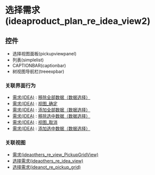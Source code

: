 # 选择需求(ideaproduct_plan_re_idea_view2)  <!-- {docsify-ignore-all} -->




<el-skeleton style="width:60%">
	<template #template>
		<div style="padding-bottom: 5px;display: flex;">
			<div style="display: flex;align-items: center;justify-content: space-between;flex-direction: column;">
				<el-tooltip content="页面标题">
					<el-skeleton-item variant="text" style="width:180px;height:40px;"></el-skeleton-item>
				</el-tooltip>
				<el-tooltip content="数据导航">
					<el-skeleton-item variant="text" style="margin-top: 10px;width:180px;height:300px;"></el-skeleton-item>
				</el-tooltip>
			</div>
			<el-tooltip content="数据选择表格">
				<el-skeleton-item variant="p" style="margin-left: 10px;height:350px"></el-skeleton-item>
			</el-tooltip>
			<el-skeleton style="width:100px;margin-left: 10px;display: flex;align-items: center;flex-direction: column;justify-content:center;">
				<template #template>
					<el-tooltip content="选择操作">
						<div style="">
							<el-skeleton-item variant="text" style="height:40px;width:60px"></el-skeleton-item>
							<el-skeleton-item variant="text" style="margin-top: 10px;height:40px;width:60px"></el-skeleton-item>
						</div>
					</el-tooltip>
				</template>
			</el-skeleton>
			<el-tooltip content="已选数据">
				<el-skeleton-item variant="p" style="margin-left: 10px;width:300px;height:350px"></el-skeleton-item>
			</el-tooltip>
		</div>
		<el-skeleton style="display: flex;align-items: center;justify-content:end">
			<template #template>
				<div style="">
					<el-tooltip content="确认">
						<el-skeleton-item variant="text" style="margin-left: 10px;height:40px;width:80px"></el-skeleton-item>
					</el-tooltip>
					<el-tooltip content="取消">
						<el-skeleton-item variant="text" style="margin-left: 10px;height:40px;width:80px"></el-skeleton-item>
					</el-tooltip>
				</div>
			</template>
		</el-skeleton>
	</template>
</el-skeleton>


## 控件
  * 选择视图面板(pickupviewpanel)
  * 列表(simplelist)
  * CAPTIONBAR(captionbar)
  * 树视图导航栏(treeexpbar)


### 关联界面行为
  * [需求(IDEA)](module/ProdMgmt/Idea) : [移除全部数据（数据选择）](module/ProdMgmt/Idea#界面行为)
  * [需求(IDEA)](module/ProdMgmt/Idea) : [视图_确定](module/ProdMgmt/Idea#界面行为)
  * [需求(IDEA)](module/ProdMgmt/Idea) : [添加全部数据（数据选择）](module/ProdMgmt/Idea#界面行为)
  * [需求(IDEA)](module/ProdMgmt/Idea) : [移除选中数据（数据选择）](module/ProdMgmt/Idea#界面行为)
  * [需求(IDEA)](module/ProdMgmt/Idea) : [视图_取消](module/ProdMgmt/Idea#界面行为)
  * [需求(IDEA)](module/ProdMgmt/Idea) : [添加选中数据（数据选择）](module/ProdMgmt/Idea#界面行为)

### 关联视图
  * [需求(ideaothers_re_view_PickupGridView)](app/view/ideaothers_re_view_PickupGridView)
  * [选择需求(ideaothers_re_idea_view)](app/view/ideaothers_re_idea_view)
  * [选择需求(ideanot_re_pickup_grid)](app/view/ideanot_re_pickup_grid)

<script>
 const { createApp } = Vue
  createApp({
    data() {
      return {
        message: '!'
      }
    }
  }).use(ElementPlus).mount('#app')
</script>